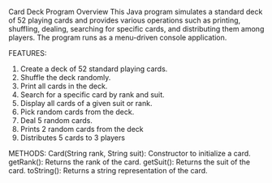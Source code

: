Card Deck Program
Overview
This Java program simulates a standard deck of 52 playing cards and provides various operations such as printing, shuffling, dealing, searching for specific cards, and distributing them among players. The program runs as a menu-driven console application.

FEATURES:
1. Create a deck of 52 standard playing cards.
2. Shuffle the deck randomly.
3. Print all cards in the deck.
4. Search for a specific card by rank and suit.
5. Display all cards of a given suit or rank.
6. Pick random cards from the deck.
7. Deal 5 random cards.
8. Prints 2 random cards from the deck
9. Distributes 5 cards to 3 players

METHODS:
Card(String rank, String suit): Constructor to initialize a card.
getRank(): Returns the rank of the card.
getSuit(): Returns the suit of the card.
toString(): Returns a string representation of the card.
